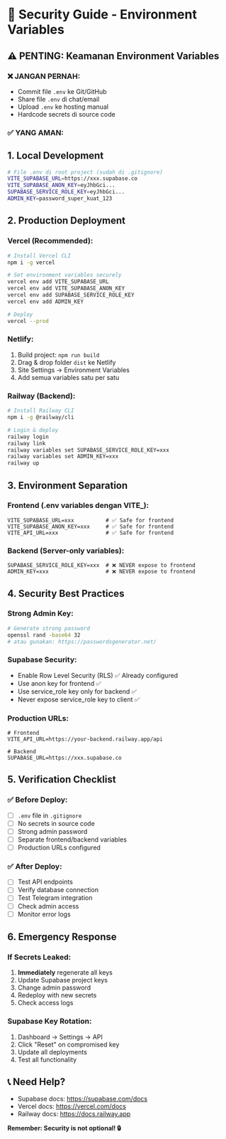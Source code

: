 # 🔐 Security Guide - Environment Variables

## ⚠️ PENTING: Keamanan Environment Variables

### ❌ **JANGAN PERNAH:**
- Commit file `.env` ke Git/GitHub
- Share file `.env` di chat/email
- Upload `.env` ke hosting manual
- Hardcode secrets di source code

### ✅ **YANG AMAN:**

## 1. **Local Development**
```bash
# File .env di root project (sudah di .gitignore)
VITE_SUPABASE_URL=https://xxx.supabase.co
VITE_SUPABASE_ANON_KEY=eyJhbGci...
SUPABASE_SERVICE_ROLE_KEY=eyJhbGci...
ADMIN_KEY=password_super_kuat_123
```

## 2. **Production Deployment**

### **Vercel (Recommended):**
```bash
# Install Vercel CLI
npm i -g vercel

# Set environment variables securely
vercel env add VITE_SUPABASE_URL
vercel env add VITE_SUPABASE_ANON_KEY
vercel env add SUPABASE_SERVICE_ROLE_KEY
vercel env add ADMIN_KEY

# Deploy
vercel --prod
```

### **Netlify:**
1. Build project: `npm run build`
2. Drag & drop folder `dist` ke Netlify
3. Site Settings → Environment Variables
4. Add semua variables satu per satu

### **Railway (Backend):**
```bash
# Install Railway CLI
npm i -g @railway/cli

# Login & deploy
railway login
railway link
railway variables set SUPABASE_SERVICE_ROLE_KEY=xxx
railway variables set ADMIN_KEY=xxx
railway up
```

## 3. **Environment Separation**

### **Frontend (.env variables dengan VITE_):**
```env
VITE_SUPABASE_URL=xxx          # ✅ Safe for frontend
VITE_SUPABASE_ANON_KEY=xxx     # ✅ Safe for frontend  
VITE_API_URL=xxx               # ✅ Safe for frontend
```

### **Backend (Server-only variables):**
```env
SUPABASE_SERVICE_ROLE_KEY=xxx  # ❌ NEVER expose to frontend
ADMIN_KEY=xxx                  # ❌ NEVER expose to frontend
```

## 4. **Security Best Practices**

### **Strong Admin Key:**
```bash
# Generate strong password
openssl rand -base64 32
# atau gunakan: https://passwordsgenerator.net/
```

### **Supabase Security:**
- Enable Row Level Security (RLS) ✅ Already configured
- Use anon key for frontend ✅ 
- Use service_role key only for backend ✅
- Never expose service_role key to client ✅

### **Production URLs:**
```env
# Frontend
VITE_API_URL=https://your-backend.railway.app/api

# Backend  
SUPABASE_URL=https://xxx.supabase.co
```

## 5. **Verification Checklist**

### ✅ **Before Deploy:**
- [ ] `.env` file in `.gitignore`
- [ ] No secrets in source code
- [ ] Strong admin password
- [ ] Separate frontend/backend variables
- [ ] Production URLs configured

### ✅ **After Deploy:**
- [ ] Test API endpoints
- [ ] Verify database connection
- [ ] Test Telegram integration
- [ ] Check admin access
- [ ] Monitor error logs

## 6. **Emergency Response**

### **If Secrets Leaked:**
1. **Immediately** regenerate all keys
2. Update Supabase project keys
3. Change admin password
4. Redeploy with new secrets
5. Check access logs

### **Supabase Key Rotation:**
1. Dashboard → Settings → API
2. Click "Reset" on compromised key
3. Update all deployments
4. Test all functionality

## 📞 **Need Help?**
- Supabase docs: https://supabase.com/docs
- Vercel docs: https://vercel.com/docs
- Railway docs: https://docs.railway.app

**Remember: Security is not optional! 🔒**